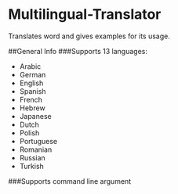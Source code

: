 # Multilingual-Translator
Translates word and gives examples for its usage.

##General Info
###Supports 13 languages:
* Arabic
* German
* English
* Spanish
* French
* Hebrew
* Japanese
* Dutch
* Polish
* Portuguese
* Romanian
* Russian
* Turkish

###Supports command line argument
